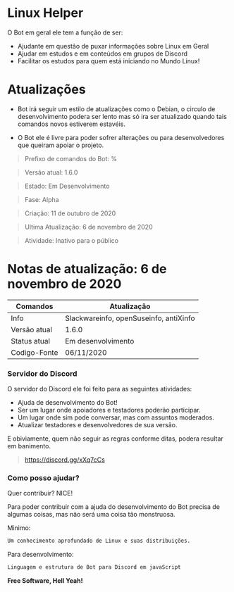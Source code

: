 # Linux Helper

O Bot em geral ele tem a função de ser: 

  - Ajudante em questão de puxar informações sobre Linux em Geral
  - Ajudar em estudos e em conteúdos em grupos de Discord
  - Facilitar os estudos para quem está iniciando no Mundo Linux!

# Atualizações

  - Bot irá seguir um estilo de atualizações como o Debian, o circulo de desenvolvimento podera ser lento mas só ira ser atualizado quando tais comandos novos estiverem estavéis.
  
  - O Bot ele é livre para poder sofrer alterações ou para desenvolvedores que queiram apoiar o projeto.


> Prefixo de comandos do Bot: %

> Versão atual: 1.6.0

> Estado: Em Desenvolvimento

> Fase: Alpha

> Criação: 11 de outubro de 2020

> Ultima Atualização: 6 de novembro de 2020

> Atividade: Inativo para o público

# Notas de atualização: 6 de novembro de 2020

| Comandos | Atualização|
| ------ | ------ |
| Info | Slackwareinfo, openSuseinfo, antiXinfo|
| Versão atual| 1.6.0|
| Status atual  | Em desenvolvimento|
| Codigo-Fonte | 06/11/2020 |

### Servidor do Discord

O servidor do Discord ele foi feito para as seguintes atividades:

* Ajuda de desenvolvimento do Bot!
* Ser um lugar onde apoiadores e testadores poderão participar.
* Um lugar onde sim pode conversar, mas com assuntos moderados.
* Atualizar testadores e desenvolvedores de sua versão.

E obiviamente, quem não seguir as regras conforme ditas, podera resultar em banimento.

> https://discord.gg/xXq7cCs

### Como posso ajudar?

Quer contribuir? NICE!

Para poder contribuir com a ajuda do desenvolvimento do Bot precisa de algumas coisas, mas não será uma coisa tão monstruosa.

Minimo:
```sh
Um conhecimento aprofundado de Linux e suas distribuições.
```

Para desenvolvimento:
```sh
Linguagem e estrutura de Bot para Discord em javaScript
```

**Free Software, Hell Yeah!**
